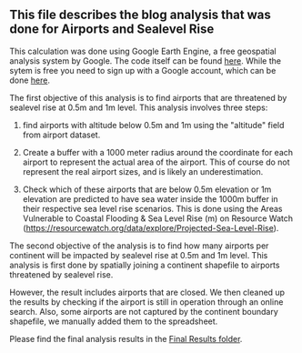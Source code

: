 ## This file describes the blog analysis that was done for Airports and Sealevel Rise

This calculation was done using Google Earth Engine, a free geospatial analysis system by Google. The code itself can be found [here](https://code.earthengine.google.com/d9c15a9bcd09461d13fe671bc3afff94). While the sytem is free you need to sign up with a Google account, which can be done [here](https://earthengine.google.com/).

The first objective of this analysis is to find airports that are threatened by sealevel rise at 0.5m and 1m level. This analysis involves three steps:

1) find airports with altitude below 0.5m and 1m using the "altitude" field from airport dataset.

2) Create a buffer with a 1000 meter radius around the coordinate for each airport to represent the actual area of the airport. This of course do not represent the real airport sizes, and is likely an underestimation.  

3) Check which of these airports that are below 0.5m elevation or 1m elevation are predicted to have sea water inside the 1000m buffer in their respective sea level rise scenarios. This is done using the Areas Vulnerable to Coastal Flooding & Sea Level Rise (m) on Resource Watch (https://resourcewatch.org/data/explore/Projected-Sea-Level-Rise).

The second objective of the analysis is to find how many airports per continent will be impacted by sealevel rise at 0.5m and 1m level. This analysis is first done by spatially joining a continent shapefile to airports threatened by sealevel rise.   

However, the result includes airports that are closed. We then cleaned up the results by checking if the airport is still in operation through an online search. Also, some airports are not captured by the continent boundary shapefile, we manually added them to the spreadsheet.

Please find the final analysis results in the [Final Results folder](https://github.com/resource-watch/blog-analysis/tree/master/blog_021a_airports_sealevel/final_results).
